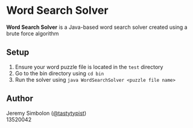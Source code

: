 # Word Search Solver
**Word Search Solver** is a Java-based word search solver created using a brute force algorithm

## Setup
1. Ensure your word puzzle file is located in the `test` directory
2. Go to the bin directory using `cd bin`
3. Run the solver using `java WordSearchSolver <puzzle file name>`

## Author
Jeremy Simbolon ([@tastytypist](https://github.com/tastytypist))  
13520042